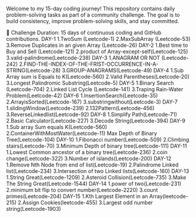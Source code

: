 Welcome to my 15-day coding journey! This repository contains daily problem-solving tasks as part of a community challenge. The goal is to build consistency, improve problem-solving skills, and stay committed.

📅 Challenge Duration:
15 days of continuous coding and GitHub contributions.
DAY-1
1.TwoSum (Leetcode-1)
2.MaxSubArray (Leetcode-53)
3.Remove Duplicates in an given Array (Leetcode-26)
DAY-2
1.Best time to Buy and Sell (Leetcode-121)
2.product of Array-except-self(Leetcode-125)
3.valid-palindrome(Leetcode-238)
DAY-3
1.ANAGRAM OR NOT (Leetcode-242)
2.FIND-THE-INDEX-OF-THE-FRIST-OCCURRENCE-IN-A-STRING(Leetcode-28)
3.GROUP-ANAGRAMS(Leetcode-49)
DAY-4
1.Sub Array sum is Equals to K(Leetcode-560)
2.Valid Parentheses(Leetcode-20)
3.Longest Palindromic Substring(Leetcode-5)
DAY-5
1.Binary Search (Leetcode-704)
2.Linked List Cycle (Leetcode-141)
3.Traping Rain-Water Problem(Leetcode-42)
DAY-6
1.InsertionSearch(Leetcode-35)
2.ArrayisSorted(Leetcode-167)
3.substringwithout(Leetcode-3)
DAY-7
1.slidingWindow(Leetcode-239)
2.132Pattern(Leetcode-456)
3.ReverseLinkedlist(Leetcode-92)
DAY-8
1.Simplify Path(Leetcode-71)
2.Basic Calculator(Leetcode-227)
3.Decode String(Leetcode-394)
DAY-9
1.Sub array Sum equals K(Leetcode-560)
2.ContainerWithMostWater(Leetcode-11)
Max Depth of Binary Tree(Leetcode-104)
DAY-10
1.Fibonacci number(Leetcode-509)
2.Climbing stairs(Leetcode-70)
3.Minimum Depth of binary tree(Leetcode-111)
DAY-11
1.Lowest Common ancestor of a binary tree(Leetcode-236)
2.coin change(Leetcode-322)
3.Number of islands(Leetcode-200)
DAY-12
1.Remove Nth Node from end of list(Leetcode-19)
2.Palindrome Linked list(Leetcode-234)
3.Intersection of two Linked lists(Leetcode-160)
DAY-13
1.String Great(Leetcode-1209)
2.Asteroid Collision(Leetcode-735)
3.Make The String Great(Leetcode-1544)
DAY-14
1.power of two(Leetcode-231)
2.minimum bit flip to convert number(Leetcode-2220)
3.count primes(Leetcode-204)
DAY-15
1.Kth Largest Element in an Array(leetcode-215)
2.Assign Cookies(leetcode-455)
3.Largest odd number string(Leetcode-1903)
